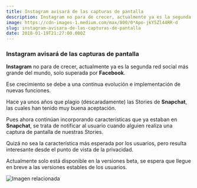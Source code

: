 ```yaml
---
title: Instagram avisará de las capturas de pantalla
description: Instagram no para de crecer, actualmente ya es la segunda red social más grande del mundo, solo superada por Facebook.
image: https://cdn-images-1.medium.com/max/800/0*Apo-jkY5Zl44RR-d
slug: instagram-avisara-de-las-capturas-de-pantalla
date: 2018-01-19T21:27:00.000Z
---
```


### Instagram avisará de las capturas de pantalla

**Instagram** no para de crecer, actualmente ya es la segunda red social más grande del mundo, solo superada por **Facebook**.

Ese crecimiento se debe a una continua evolución e implementación de nuevas funciones.

Hace ya unos años que plagio (descaradamente) las Stories de **Snapchat**, las cuales han tenido muy buena aceptación.

Pues ahora continúan incorporando características que ya estaban en **Snapchat**, se trata de notificar al usuario cuando alguien realiza una captura de pantalla de nuestras Stories.

Quizá no sea la característica más esperada por los usuarios, pero resulta interesante desde el punto de vista de la privacidad.

Actualmente solo está disponible en la versiones beta, se espera que llegue en breve a las versiones estables de los usuarios.

![Imagen relacionada](https://cdn-images-1.medium.com/max/800/0*Apo-jkY5Zl44RR-d)
